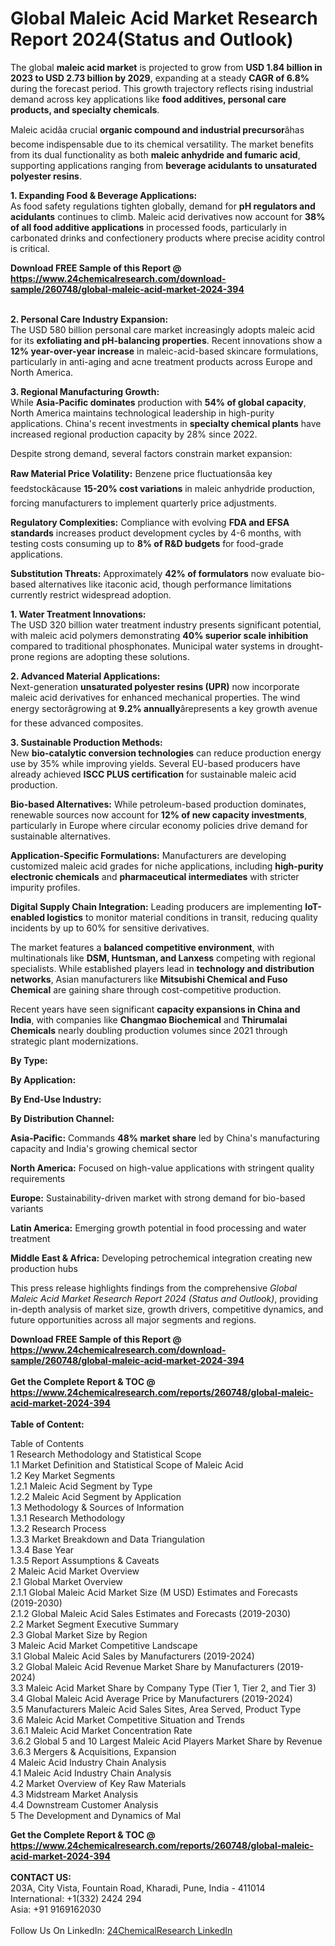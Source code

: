 <h1>Global Maleic Acid Market Research Report 2024(Status and Outlook)</h1><p>The global <strong>maleic acid market</strong> is projected to grow from <strong>USD 1.84 billion in 2023 to USD 2.73 billion by 2029</strong>, expanding at a steady <strong>CAGR of 6.8%</strong> during the forecast period. This growth trajectory reflects rising industrial demand across key applications like <strong>food additives, personal care products, and specialty chemicals</strong>.</p><p>Maleic acidâa crucial <strong>organic compound and industrial precursor</strong>âhas become indispensable due to its chemical versatility. The market benefits from its dual functionality as both <strong>maleic anhydride and fumaric acid</strong>, supporting applications ranging from <strong>beverage acidulants to unsaturated polyester resins</strong>.</p><p><strong>1. Expanding Food &amp; Beverage Applications:</strong><br>
As food safety regulations tighten globally, demand for <strong>pH regulators and acidulants</strong> continues to climb. Maleic acid derivatives now account for <strong>38% of all food additive applications</strong> in processed foods, particularly in carbonated drinks and confectionery products where precise acidity control is critical.</p><div><b>Download FREE Sample of this Report @ 
            <a href="https://www.24chemicalresearch.com/download-sample/260748/global-maleic-acid-market-2024-394">
            https://www.24chemicalresearch.com/download-sample/260748/global-maleic-acid-market-2024-394</a></b></div><br><p><strong>2. Personal Care Industry Expansion:</strong><br>
The USD 580 billion personal care market increasingly adopts maleic acid for its <strong>exfoliating and pH-balancing properties</strong>. Recent innovations show a <strong>12% year-over-year increase</strong> in maleic-acid-based skincare formulations, particularly in anti-aging and acne treatment products across Europe and North America.</p><p><strong>3. Regional Manufacturing Growth:</strong><br>
While <strong>Asia-Pacific dominates</strong> production with <strong>54% of global capacity</strong>, North America maintains technological leadership in high-purity applications. China's recent investments in <strong>specialty chemical plants</strong> have increased regional production capacity by 28% since 2022.</p><p>Despite strong demand, several factors constrain market expansion:</p><p><strong>Raw Material Price Volatility:</strong> Benzene price fluctuationsâa key feedstockâcause <strong>15-20% cost variations</strong> in maleic anhydride production, forcing manufacturers to implement quarterly price adjustments.</p><p><strong>Regulatory Complexities:</strong> Compliance with evolving <strong>FDA and EFSA standards</strong> increases product development cycles by 4-6 months, with testing costs consuming up to <strong>8% of R&amp;D budgets</strong> for food-grade applications.</p><p><strong>Substitution Threats:</strong> Approximately <strong>42% of formulators</strong> now evaluate bio-based alternatives like itaconic acid, though performance limitations currently restrict widespread adoption.</p><p><strong>1. Water Treatment Innovations:</strong><br>
The USD 320 billion water treatment industry presents significant potential, with maleic acid polymers demonstrating <strong>40% superior scale inhibition</strong> compared to traditional phosphonates. Municipal water systems in drought-prone regions are adopting these solutions.</p><p><strong>2. Advanced Material Applications:</strong><br>
Next-generation <strong>unsaturated polyester resins (UPR)</strong> now incorporate maleic acid derivatives for enhanced mechanical properties. The wind energy sectorâgrowing at <strong>9.2% annually</strong>ârepresents a key growth avenue for these advanced composites.</p><p><strong>3. Sustainable Production Methods:</strong><br>
New <strong>bio-catalytic conversion technologies</strong> can reduce production energy use by 35% while improving yields. Several EU-based producers have already achieved <strong>ISCC PLUS certification</strong> for sustainable maleic acid production.</p><p><strong>Bio-based Alternatives:</strong> While petroleum-based production dominates, renewable sources now account for <strong>12% of new capacity investments</strong>, particularly in Europe where circular economy policies drive demand for sustainable alternatives.</p><p><strong>Application-Specific Formulations:</strong> Manufacturers are developing customized maleic acid grades for niche applications, including <strong>high-purity electronic chemicals</strong> and <strong>pharmaceutical intermediates</strong> with stricter impurity profiles.</p><p><strong>Digital Supply Chain Integration:</strong> Leading producers are implementing <strong>IoT-enabled logistics</strong> to monitor material conditions in transit, reducing quality incidents by up to 60% for sensitive derivatives.</p><p>The market features a <strong>balanced competitive environment</strong>, with multinationals like <strong>DSM, Huntsman, and Lanxess</strong> competing with regional specialists. While established players lead in <strong>technology and distribution networks</strong>, Asian manufacturers like <strong>Mitsubishi Chemical and Fuso Chemical</strong> are gaining share through cost-competitive production.</p><p>Recent years have seen significant <strong>capacity expansions in China and India</strong>, with companies like <strong>Changmao Biochemical</strong> and <strong>Thirumalai Chemicals</strong> nearly doubling production volumes since 2021 through strategic plant modernizations.</p><p><strong>By Type:</strong></p><p><strong>By Application:</strong></p><p><strong>By End-Use Industry:</strong></p><p><strong>By Distribution Channel:</strong></p><p><strong>Asia-Pacific:</strong> Commands <strong>48% market share</strong> led by China's manufacturing capacity and India's growing chemical sector</p><p><strong>North America:</strong> Focused on high-value applications with stringent quality requirements</p><p><strong>Europe:</strong> Sustainability-driven market with strong demand for bio-based variants</p><p><strong>Latin America:</strong> Emerging growth potential in food processing and water treatment</p><p><strong>Middle East &amp; Africa:</strong> Developing petrochemical integration creating new production hubs</p><p>This press release highlights findings from the comprehensive <em>Global Maleic Acid Market Research Report 2024 (Status and Outlook)</em>, providing in-depth analysis of market size, growth drivers, competitive dynamics, and future opportunities across all major segments and regions.</p><div><b>Download FREE Sample of this Report @ 
            <a href="https://www.24chemicalresearch.com/download-sample/260748/global-maleic-acid-market-2024-394">
            https://www.24chemicalresearch.com/download-sample/260748/global-maleic-acid-market-2024-394</a></b></div><br><div><b>Get the Complete Report & TOC @ 
            <a href="https://www.24chemicalresearch.com/reports/260748/global-maleic-acid-market-2024-394">
            https://www.24chemicalresearch.com/reports/260748/global-maleic-acid-market-2024-394</a></b></div><br>
            <b>Table of Content:</b><p>Table of Contents<br />
1 Research Methodology and Statistical Scope<br />
1.1 Market Definition and Statistical Scope of Maleic Acid<br />
1.2 Key Market Segments<br />
1.2.1 Maleic Acid Segment by Type<br />
1.2.2 Maleic Acid Segment by Application<br />
1.3 Methodology & Sources of Information<br />
1.3.1 Research Methodology<br />
1.3.2 Research Process<br />
1.3.3 Market Breakdown and Data Triangulation<br />
1.3.4 Base Year<br />
1.3.5 Report Assumptions & Caveats<br />
2 Maleic Acid Market Overview<br />
2.1 Global Market Overview<br />
2.1.1 Global Maleic Acid Market Size (M USD) Estimates and Forecasts (2019-2030)<br />
2.1.2 Global Maleic Acid Sales Estimates and Forecasts (2019-2030)<br />
2.2 Market Segment Executive Summary<br />
2.3 Global Market Size by Region<br />
3 Maleic Acid Market Competitive Landscape<br />
3.1 Global Maleic Acid Sales by Manufacturers (2019-2024)<br />
3.2 Global Maleic Acid Revenue Market Share by Manufacturers (2019-2024)<br />
3.3 Maleic Acid Market Share by Company Type (Tier 1, Tier 2, and Tier 3)<br />
3.4 Global Maleic Acid Average Price by Manufacturers (2019-2024)<br />
3.5 Manufacturers Maleic Acid Sales Sites, Area Served, Product Type<br />
3.6 Maleic Acid Market Competitive Situation and Trends<br />
3.6.1 Maleic Acid Market Concentration Rate<br />
3.6.2 Global 5 and 10 Largest Maleic Acid Players Market Share by Revenue<br />
3.6.3 Mergers & Acquisitions, Expansion<br />
4 Maleic Acid Industry Chain Analysis<br />
4.1 Maleic Acid Industry Chain Analysis<br />
4.2 Market Overview of Key Raw Materials<br />
4.3 Midstream Market Analysis<br />
4.4 Downstream Customer Analysis<br />
5 The Development and Dynamics of Mal</p><div><b>Get the Complete Report & TOC @ 
            <a href="https://www.24chemicalresearch.com/reports/260748/global-maleic-acid-market-2024-394">
            https://www.24chemicalresearch.com/reports/260748/global-maleic-acid-market-2024-394</a></b></div><br><b>CONTACT US:</b><br>
            203A, City Vista, Fountain Road, Kharadi, Pune, India - 411014<br>
            International: +1(332) 2424 294<br>
            Asia: +91 9169162030 <br><br>
            Follow Us On LinkedIn: <a href="https://www.linkedin.com/company/24chemicalresearch/">24ChemicalResearch LinkedIn</a>